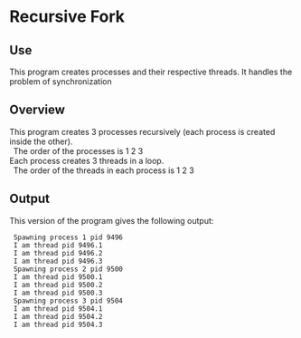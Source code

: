 # Recursive Fork

## Use

This program creates processes and their respective threads.
It handles the problem of synchronization

## Overview

This program creates 3 processes recursively (each process is created inside the other).  
&ensp;The order of the processes is 1 2 3  
Each process creates 3 threads in a loop.  
&ensp;The order of the threads in each process is 1 2 3

## Output

This version of the program gives the following output:

     Spawning process 1 pid 9496  
     I am thread pid 9496.1  
     I am thread pid 9496.2  
     I am thread pid 9496.3  
     Spawning process 2 pid 9500  
     I am thread pid 9500.1  
     I am thread pid 9500.2  
     I am thread pid 9500.3  
     Spawning process 3 pid 9504  
     I am thread pid 9504.1  
     I am thread pid 9504.2  
     I am thread pid 9504.3  



